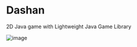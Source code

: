 # Dashan
2D Java game with Lightweight Java Game Library

![image](https://github.com/moom1315/Dashan/blob/master/demo.gif)
